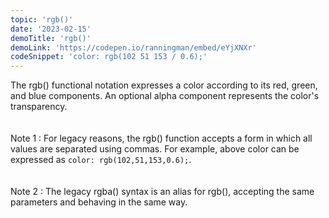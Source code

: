 ```yaml
---
topic: 'rgb()'
date: '2023-02-15'
demoTitle: 'rgb()'
demoLink: 'https://codepen.io/ranningman/embed/eYjXNXr'
codeSnippet: 'color: rgb(102 51 153 / 0.6);'
---
```

The rgb() functional notation expresses a color according to its red, green, and blue components. An optional alpha component represents the color's transparency.  
<br />  
Note 1 : For legacy reasons, the rgb() function accepts a form in which all values are separated using commas. For example, above color can be expressed as `color: rgb(102,51,153,0.6);`.  
<br />  
Note 2 : The legacy rgba() syntax is an alias for rgb(), accepting the same parameters and behaving in the same way.  